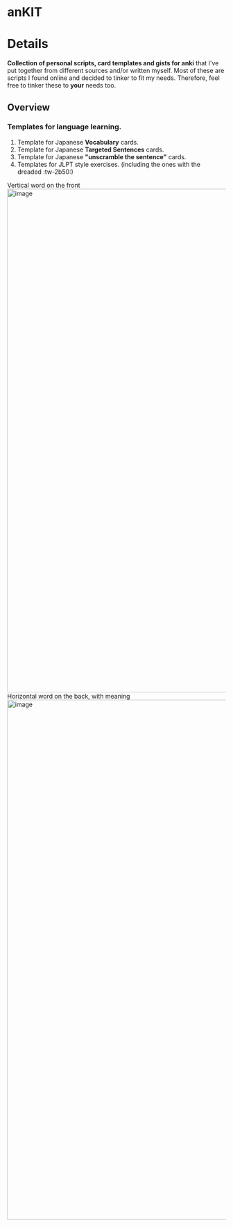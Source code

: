 # anKIT

# Details
**Collection of personal scripts, card templates and gists for anki** that I've put together from different sources and/or written myself. Most of these are scripts I found online and decided to tinker to fit my needs. Therefore, feel free to tinker these to **your** needs too.

## Overview
### Templates for language learning.
1. Template for Japanese **Vocabulary** cards.
2. Template for Japanese **Targeted Sentences** cards.
3. Template for Japanese **"unscramble the sentence"** cards.
4. Templates for JLPT style exercises. (including the ones with the dreaded :tw-2b50:)


Vertical word on the front
<img width="1159" alt="image" src="https://user-images.githubusercontent.com/100229664/159392217-a4823319-5d93-44ee-a6ab-7fcde38876d0.png">
Horizontal word on the back, with meaning
<img width="1197" alt="image" src="https://user-images.githubusercontent.com/100229664/159392249-fda3abf0-b88e-41f5-8532-7fbdcf473c31.png">

